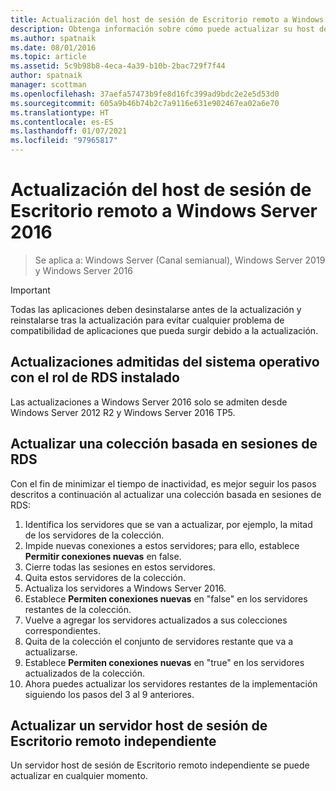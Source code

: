 ```yaml
---
title: Actualización del host de sesión de Escritorio remoto a Windows Server 2016
description: Obtenga información sobre cómo puede actualizar su host de sesión de Escritorio remoto a Windows Server 2016.
ms.author: spatnaik
ms.date: 08/01/2016
ms.topic: article
ms.assetid: 5c9b98b8-4eca-4a39-b10b-2bac729f7f44
author: spatnaik
manager: scottman
ms.openlocfilehash: 37aefa57473b9fe8d16fc399ad9bdc2e2e5d53d0
ms.sourcegitcommit: 605a9b46b74b2c7a9116e631e902467ea02a6e70
ms.translationtype: HT
ms.contentlocale: es-ES
ms.lasthandoff: 01/07/2021
ms.locfileid: "97965817"
---
```

# <a name="upgrading-your-remote-desktop-session-host-to-windows-server-2016"></a>Actualización del host de sesión de Escritorio remoto a Windows Server 2016

>Se aplica a: Windows Server (Canal semianual), Windows Server 2019 y Windows Server 2016

> [!IMPORTANT]
> Todas las aplicaciones deben desinstalarse antes de la actualización y reinstalarse tras la actualización para evitar cualquier problema de compatibilidad de aplicaciones que pueda surgir debido a la actualización.

## <a name="supported-os-upgrades-with-rds-role-installed"></a>Actualizaciones admitidas del sistema operativo con el rol de RDS instalado
Las actualizaciones a Windows Server 2016 solo se admiten desde Windows Server 2012 R2 y Windows Server 2016 TP5.

## <a name="upgrading-a-rds-session-based-collection"></a>Actualizar una colección basada en sesiones de RDS
Con el fin de minimizar el tiempo de inactividad, es mejor seguir los pasos descritos a continuación al actualizar una colección basada en sesiones de RDS:

1. Identifica los servidores que se van a actualizar, por ejemplo, la mitad de los servidores de la colección.
2. Impide nuevas conexiones a estos servidores; para ello, establece **Permitir conexiones nuevas** en false.
3. Cierre todas las sesiones en estos servidores.
4. Quita estos servidores de la colección.
5. Actualiza los servidores a Windows Server 2016.
6. Establece **Permiten conexiones nuevas** en "false" en los servidores restantes de la colección.
7. Vuelve a agregar los servidores actualizados a sus colecciones correspondientes.
8. Quita de la colección el conjunto de servidores restante que va a actualizarse.
9. Establece **Permiten conexiones nuevas** en "true" en los servidores actualizados de la colección.
10. Ahora puedes actualizar los servidores restantes de la implementación siguiendo los pasos del 3 al 9 anteriores.

## <a name="upgrading-a-standalone-rd-session-host-server"></a>Actualizar un servidor host de sesión de Escritorio remoto independiente
Un servidor host de sesión de Escritorio remoto independiente se puede actualizar en cualquier momento.
